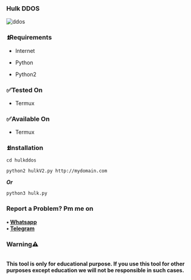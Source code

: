 ### Hulk DDOS

![ddos](https://c.tenor.com/63fxZ6A0A_gAAAAd/d-dos-computer.gif)

### ⏫Requirements

* Internet

* Python

* Python2

### ✅Tested On

* Termux

### ✅Available On

* Termux

### ⏫Installation

```
cd hulkddos
```
```
python2 hulkV2.py http://mydomain.com
```
***Or***
```
python3 hulk.py 
```
### Report a Problem? Pm me on
<b>• [Whatsapp](https://bit.ly/3GQHTp2)</b>
<br>
<b>• [Telegram](https://t.me/hexntol)</b>
</br>

### Warning⚠️

<br>
<b> This tool is only for educational purpose. If you use this tool for other purposes except education we will not be responsible in such cases. </b>
</br>

